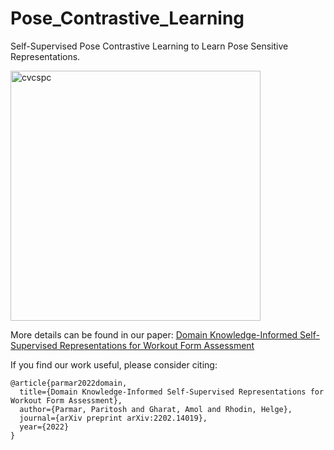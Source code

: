 # Pose_Contrastive_Learning
Self-Supervised Pose Contrastive Learning to Learn Pose Sensitive Representations. 


<p align="left"> <img src="https://github.com/ParitoshParmar/Fitness-AQA/tree/main/imgs/pose_contrastive_framework_2.png?raw=true" alt="cvcspc" width="400"/> </p>


More details can be found in our paper: [Domain Knowledge-Informed Self-Supervised Representations for Workout Form Assessment](https://arxiv.org/abs/2202.14019)




If you find our work useful, please consider citing:
```
@article{parmar2022domain,
  title={Domain Knowledge-Informed Self-Supervised Representations for Workout Form Assessment},
  author={Parmar, Paritosh and Gharat, Amol and Rhodin, Helge},
  journal={arXiv preprint arXiv:2202.14019},
  year={2022}
}
```
